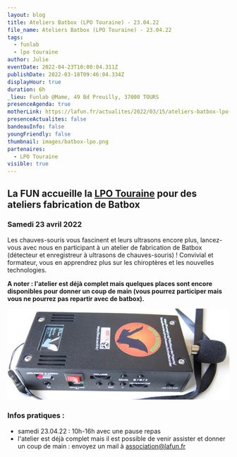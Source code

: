 ```yaml
---
layout: blog
title: Ateliers Batbox (LPO Touraine) - 23.04.22
file_name: Ateliers Batbox (LPO Touraine) - 23.04.22
tags:
  - funlab
  - lpo touraine
author: Julie
eventDate: 2022-04-23T10:00:04.311Z
publishDate: 2022-03-18T09:46:04.334Z
displayHour: true
duration: 6h
_lieu: Funlab @Mame, 49 Bd Preuilly, 37000 TOURS
presenceAgenda: true
motherLink: https://lafun.fr/actualites/2022/03/15/ateliers-batbox-lpo-touraine/
presenceActualites: false
bandeauInfo: false
youngFriendly: false
thumbnail: images/batbox-lpo.png
partenaires:
  - LPO Touraine
visible: true
---
```

## La FUN accueille la [LPO Touraine](https://www.lpotouraine.fr/) pour des ateliers fabrication de Batbox

### Samedi 23 avril 2022

Les chauves-souris vous fascinent et leurs ultrasons encore plus, lancez-vous avec nous en participant à un atelier de fabrication de Batbox (détecteur et enregistreur à ultrasons de chauves-souris) !
Convivial et formateur, vous en apprendrez plus sur les chiroptères et les nouvelles technologies.

**A noter : l'atelier est déjà complet mais quelques places sont encore disponibles pour donner un coup de main (vous pourrez participer mais vous ne pourrez pas repartir avec de batbox).**

![](images/batbox-lpo.png)

### Infos pratiques :

* samedi 23.04.22 : 10h-16h avec une pause repas
* l'atelier est déjà complet mais il est possible de venir assister et donner un coup de main : envoyez un mail à association@lafun.fr